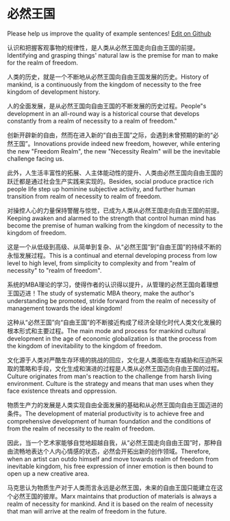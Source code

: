# 必然王国

Please help us improve the quality of example sentences! [Edit on Github](https://github.com/jiyushe/jiyu-example-sentence-source/blob/main/chinese/biranwangguo.md)

<p><span class="chinese">认识和把握客观事物的规律性，是人类从必然王国走向自由王国的前提。</span><span class="english">Identifying and grasping things' natural law is the premise for man to make for the realm of freedom.</span></p>

<p><span class="chinese">人类的历史，就是一个不断地从必然王国向自由王国发展的历史。</span><span class="english">History of mankind, is a continuously from the kingdom of necessity to the free kingdom of development history.</span></p>

<p><span class="chinese">人的全面发展，是从必然王国向自由王国的不断发展的历史过程。</span><span class="english">People"s development in an all-round way is a historical course that develops constantly from a realm of necessity to a realm of freedom."</span></p>

<p><span class="chinese">创新开辟新的自由，然而在进入新的“自由王国”之际，会遇到未曾预期的新的“必然王国”。</span><span class="english">Innovations provide indeed new freedom, however, while entering the new "Freedom Realm", the new "Necessity Realm" will be the inevitable challenge facing us.</span></p>

<p><span class="chinese">此外，人生活丰富性的拓展、人主体能动性的提升、人类由必然王国向自由王国的跃迁都是通过社会生产实践来实现的。</span><span class="english">Besides, social produce practice rich people life step up hominine subjective activity, and further human transition from realm of necessity to realm of freedom.</span></p>

<p><span class="chinese">对操控人心的力量保持警醒与惊觉，已成为人类从必然王国走向自由王国的前提。</span><span class="english">Keeping awaken and alarmed to the strength that control human mind has become the premise of human walking from the kingdom of necessity to the kingdom of freedom.</span></p>

<p><span class="chinese">这是一个从低级到高级、从简单到复杂、从“必然王国”到“自由王国”的持续不断的永恒发展过程。</span><span class="english">This is a continual and eternal developing process from low level to high level, from simplicity to complexity and from "realm of necessity" to "realm of freedom".</span></p>

<p><span class="chinese">系统的MBA理论的学习，使得作者的认识得以提升，从管理的必然王国向着理想王国迈进！</span><span class="english">The study of systematic MBA theory, make the author's understanding be promoted, stride forward from the realm of necessity of management towards the ideal kingdom!</span></p>

<p><span class="chinese">这种从“必然王国”向“自由王国”的不断接近构成了经济全球化时代人类文化发展的根本形式和主要过程。</span><span class="english">The main mode and process for mankind cultural development in the age of economic globalization is that the process from the kingdom of inevitability to the kingdom of freedom.</span></p>

<p><span class="chinese">文化源于人类对严酷生存环境的挑战的回应，文化是人类面临生存威胁和压迫所采取的策略和手段，文化生成和演进的过程是人类从必然王国迈向自由王国的过程。</span><span class="english">Culture originates from man's reaction to the challenge from harsh living environment. Culture is the strategy and means that man uses when they face existence threats and oppression.</span></p>

<p><span class="chinese">物质生产力的发展是人类实现自由全面发展的基础和从必然王国向自由王国迈进的条件。</span><span class="english">The development of material productivity is to achieve free and comprehensive development of human foundation and the conditions of from the realm of necessity to the realm of freedom.</span></p>

<p><span class="chinese">因此，当一个艺术家能够自觉地超越自我，从“必然王国走向自由王国”时，那种自由流畅地表达个人内心情感的状态，必然会开拓出新的创作领域。</span><span class="english">Therefore, when an artist can outdo himself and move towards realm of freedom from inevitable kingdom, his free expression of inner emotion is then bound to open up a new creative area.</span></p>

<p><span class="chinese">马克思认为物质生产对于人类而言永远是必然王国，未来的自由王国只能建立在这个必然王国的彼岸。</span><span class="english">Marx maintains that production of materials is always a realm of necessity for mankind. And it is based on the realm of necessity that man will arrive at the realm of freedom in the future.</span></p>


